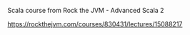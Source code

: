 Scala course from Rock the JVM - Advanced Scala 2

https://rockthejvm.com/courses/830431/lectures/15088217
